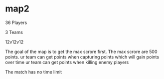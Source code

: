# map2

36 Players

3 Teams

12v12v12

The goal of the map is to get the max scrore first.
The max scrore are 500 points.
ur team can get points when capturing points which will gain points over time
ur team can get points when killing enemy players

The match has no time limit
